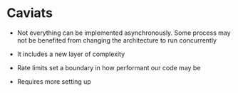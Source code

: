 # Caviats

- Not everything can be implemented asynchronously. Some process may not be benefited from changing the architecture to run concurrently

- It includes a new layer of complexity

- Rate limits set a boundary in how performant our code may be

- Requires more setting up
